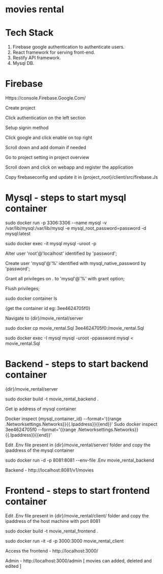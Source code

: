 # movies rental

# Tech Stack

 1. Firebase google authentication to authenticate users.
 2. React framework for serving front-end.
 3. Restify API framework.
 4. Mysql DB.

# Firebase

Https://console.Firebase.Google.Com/

Create project

Click authentication on the left section

Setup signin method 

Click google and click enable on top right

Scroll down and add domain if needed

Go to project setting in project overview

Scroll down and click on webapp and register the application

Copy firebaseconfig and update it in {project_root}/client/src/firebase.Js


# Mysql - steps to start mysql container

sudo docker run -p 3306:3306 --name mysql -v /var/lib/mysql:/var/lib/mysql -e mysql_root_password=password -d mysql:latest

sudo docker exec -it mysql mysql -uroot -p

Alter user 'root'@'localhost' identified by 'password';

Create user 'mysql'@'%' identified with mysql_native_password by 'password';

Grant all privileges on *.* to 'mysql'@'%' with grant option;

Flush privileges;

sudo docker container ls

{get the container id eg: 3ee4624705f0}
 
Navigate to {dir}/movie_rental/server

sudo docker cp movie_rental.Sql 3ee4624705f0:/movie_rental.Sql

sudo docker exec -I mysql mysql -uroot -ppassword mysql < movie_rental.Sql


# Backend - steps to start backend container

{dir}/movie_rental/server

sudo docker build -t movie_rental_backend .

Get ip address of mysql container

Docker inspect {mysql_container_id} --format='{{range .Networksettings.Networks}}{{.Ipaddress}}{{end}}'
Sudo docker inspect 3ee4624705f0 --format='{{range .Networksettings.Networks}}{{.Ipaddress}}{{end}}'

Edit .Env file present in {dir}/movie_rental/server/ folder and copy the ipaddress of the mysql container 

sudo docker run -d -p 8081:8081 --env-file .Env movie_rental_backend

Backend - http://localhost:8081/v1/movies



# Frontend - steps to start frontend container

Edit .Env file present in {dir}/movie_rental/client/ folder and copy the ipaddress of the host machine with port 8081

sudo docker build -t movie_rental_frontend .

sudo docker run -it -d -p 3000:3000 movie_rental_client

Access the frontend - http://localhost:3000/

Admin - http://localhost:3000/admin [ movies can added, deleted and edited ]






